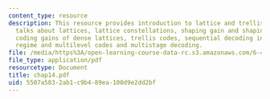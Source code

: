 ```yaml
---
content_type: resource
description: This resource provides introduction to lattice and trellis codes. It
  talks about lattices, lattice constellations, shaping gain and shaping techniques,
  coding gains of dense lattices, trellis codes, sequential decoding in the high-SNR
  regime and multilevel codes and multistage decoding.
file: /media/https%3A/open-learning-course-data-rc.s3.amazonaws.com/6-451-principles-of-digital-communication-ii-spring-2005/5507a5832ab1c9b489ea100d9e2dd2bf_chap14.pdf
file_type: application/pdf
resourcetype: Document
title: chap14.pdf
uid: 5507a583-2ab1-c9b4-89ea-100d9e2dd2bf
---
```

